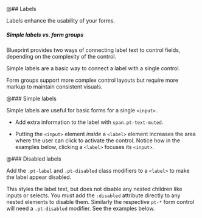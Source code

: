 @## Labels

Labels enhance the usability of your forms.

<div class="pt-callout pt-intent-success pt-icon-comparison">
    <h5>Simple labels vs. form groups</h5>
    <p>Blueprint provides two ways of connecting label text to control fields, depending on the complexity of the control.</p>
    <p>Simple labels are a basic way to connect a label with a single control.</p>
    <p>Form groups support more complex control layouts but require more markup to maintain consistent visuals.</p>
</div>

@### Simple labels

Simple labels are useful for basic forms for a single `<input>`.

- Add extra information to the label with `span.pt-text-muted`.

- Putting the `<input>` element _inside_ a `<label>` element increases the area where the user
can click to activate the control. Notice how in the examples below, clicking a `<label>` focuses its `<input>`.

@### Disabled labels

Add the `.pt-label` and `.pt-disabled` class modifiers to a `<label>` to make the label appear
disabled.

This styles the label text, but does not disable any nested children like inputs or selects. You
must add the `:disabled` attribute directly to any nested elements to disable them. Similarly the respective
`pt-*` form control will need a `.pt-disabled` modifier. See the examples below.
